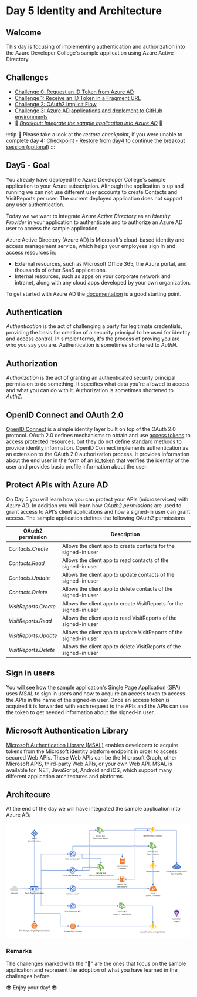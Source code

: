 # Day 5 Identity and Architecture

## Welcome

This day is focusing of implementing authentication and authorization into the Azure Developer College's sample application using Azure Active Directory.

## Challenges

- [Challenge 0: Request an ID Token from Azure AD](./challenges/00-challenge.md)
- [Challenge 1: Receive an ID Token in a Fragment URL](./challenges/01-challenge.md)
- [Challenge 2: OAuth2 Implicit Flow](./challenges/02-challenge.md)
- [Challenge 3: Azure AD applications and deploment to GitHub environments](./challenges/03-challenge.md)
- 💎 *[Breakout: Integrate the sample application into Azure AD](./challenges/04-breakout.md)* 💎

:::tip
📝 Please take a look at the _restore checkpoint_, if you were unable to complete day 4: [Checkpoint - Restore from day4 to continue the breakout session (optional)](./apps/checkpoint/README.md)
:::

## Day5 - Goal

You already have deployed the Azure Developer College's sample application to your Azure subscription. Although the application is up and running we can not use different user accounts to create Contacts and VisitReports per user. The current deployed application does not support any user authentication.

Today we we want to integrate _Azure Active Directory_ as an _Identity Provider_ in your application to authenticate and to authorize an Azure AD user to access the sample application.

Azure Active Directory (Azure AD) is Microsoft’s cloud-based identity and access management service, which helps your employees sign in and access resources in:

- External resources, such as Microsoft Office 365, the Azure portal, and thousands of other SaaS applications.
- Internal resources, such as apps on your corporate network and intranet, along with any cloud apps developed by your own organization.

To get started with Azure AD the [documentation](https://docs.microsoft.com/azure/active-directory) is a good starting point.

## Authentication

_Authentication_ is the act of challenging a party for legitimate credentials, providing the basis for creation of a security principal to be used for identity and access control. In simpler terms, it's the process of proving you are who you say you are. Authentication is sometimes shortened to _AuthN_.

## Authorization

_Authorization_ is the act of granting an authenticated security principal permission to do something. It specifies what data you're allowed to access and what you can do with it. Authorization is sometimes shortened to _AuthZ_.

## OpenID Connect and OAuth 2.0

[OpenID Connect](https://openid.net/specs/openid-connect-core-1_0.html) is a simple identity layer built on top of the OAuth 2.0 protocol. OAuth 2.0 defines mechanisms to obtain and use [access tokens](https://docs.microsoft.com/en-us/azure/active-directory/develop/access-tokens) to access protected resources, but they do not define standard methods to provide identity information. OpenID Connect implements authentication as an extension to the OAuth 2.0 authorization process. It provides information about the end user in the form of an [id_token](https://docs.microsoft.com/en-us/azure/active-directory/develop/id-tokens) that verifies the identity of the user and provides basic profile information about the user.

## Protect APIs with Azure AD

On Day 5 you will learn how you can protect your APIs (microservices) with _Azure AD_. In addition you will learn how _OAuth2 permissions_ are used to grant access to API's client applications and how a signed-in user can grant access. The sample application defines the following OAuth2 permissions

  | OAuth2 permission     | Description                                                         |
  | ----------------------| ------------------------------------------------------------------- |
  | _Contacts.Create_     | Allows the client app to create contacts for the signed-in user     |
  | _Contacts.Read_       | Allows the client app to read contacts of the signed-in user        |
  | _Contacts.Update_     | Allows the client app to update contacts of the signed-in user      |
  | _Contacts.Delete_     | Allows the client app to delete contacts of the signed-in user      |
  | _VisitReports.Create_ | Allows the client app to create VisitReports for the signed-in user |
  | _VisitReports.Read_   | Allows the client app to read VisitReports of the signed-in user    |
  | _VisitReports.Update_ | Allows the client app to update VisitReports of the signed-in user  |
  | _VisitReports.Delete_ | Allows the client app to delete VisitReports of the signed-in user  |

## Sign in users

You will see how the sample application's Single Page Application (SPA) uses _MSAL_ to sign in users and how to acquire an access token to access the APIs in the name of the signed-in user. Once an access token is acquired it is forwarded with each request to the APIs and the APIs can use the token to get needed information about the signed-in user.

## Microsoft Authentication Library

[Microsoft Authentication Library (MSAL)](https://docs.microsoft.com/azure/active-directory/develop/msal-overview) enables developers to acquire tokens from the Microsoft identity platform endpoint in order to access secured Web APIs. These Web APIs can be the Microsoft Graph, other Microsoft APIS, third-party Web APIs, or your own Web API. MSAL is available for .NET, JavaScript, Android and iOS, which support many different application architectures and platforms.

## Architecure

At the end of the day we will have integrated the sample application into Azure AD:

![Architecture Overview](./images/architecture-overview.png)

### Remarks

The challenges marked with the "💎" are the ones that focus on the sample application and represent the adoption of what you have learned in the challenges before.

😎 Enjoy your day! 😎
